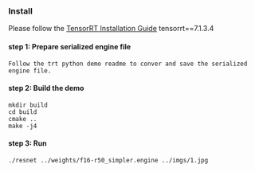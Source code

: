 ### Install
Please follow the [TensorRT Installation Guide](https://docs.nvidia.com/deeplearning/tensorrt/install-guide/index.html)
tensorrt==7.1.3.4


#### step 1: Prepare serialized engine file
    Follow the trt python demo readme to conver and save the serialized engine file.


#### step 2: Build the demo
```shell script
mkdir build
cd build
cmake ..
make -j4
```
#### step 3: Run
```shell script
./resnet ../weights/f16-r50_simpler.engine ../imgs/1.jpg
